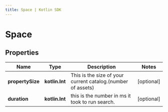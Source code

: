 ```yaml
---
title: Space | Kotlin SDK
---
```



# Space

## Properties
Name | Type | Description | Notes
------------ | ------------- | ------------- | -------------
**propertySize** | **kotlin.Int** | This is the size of your current catalog.(number of assets) |  [optional]
**duration** | **kotlin.Int** | this is the number in ms it took to run search. |  [optional]



